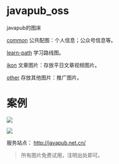 # javapub_oss
javapub的图床

[common](common) 公共配图：个人信息；公众号信息等。

[learn-path](learn-path) 学习路线图。

[ikon](ikon) 文章图片：存放平日文章视频图片。

[other](other) 存放其他图片：推广图片。


# 案例

![](https://ghproxy.com/https://raw.githubusercontent.com/Rodert/JavaPub-Interview/main/src/sc/spring/spring-javapub-java.png?raw=true)

![](https://ghproxy.com/https://raw.githubusercontent.com/Rodert/javapub_oss/main/common/javapub-debackground.png?raw=true)



服务站点： http://javapub.net.cn/




> 所有图片免费试用，注明出处即可。

